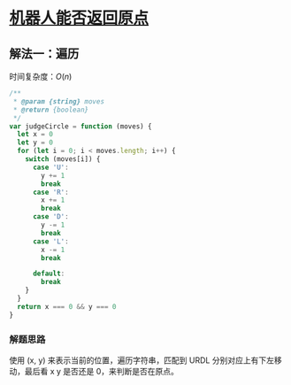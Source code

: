 # [机器人能否返回原点](https://leetcode-cn.com/problems/robot-return-to-origin/description/)

## 解法一：遍历

时间复杂度：$O(n)$

```javascript
/**
 * @param {string} moves
 * @return {boolean}
 */
var judgeCircle = function (moves) {
  let x = 0
  let y = 0
  for (let i = 0; i < moves.length; i++) {
    switch (moves[i]) {
      case 'U':
        y += 1
        break
      case 'R':
        x += 1
        break
      case 'D':
        y -= 1
        break
      case 'L':
        x -= 1
        break

      default:
        break
    }
  }
  return x === 0 && y === 0
}
```

### 解题思路

使用 (x, y) 来表示当前的位置，遍历字符串，匹配到 URDL 分别对应上有下左移动，最后看 x y 是否还是 0，来判断是否在原点。

